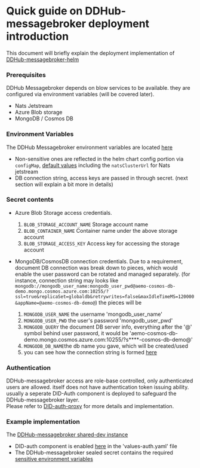 # Quick guide on DDHub-messagebroker deployment introduction

  

This document will briefly explain the deployment implementation of [DDHub-messagebroker-helm](https://github.com/energywebfoundation/ddhub-messagebroker-helm)

### Prerequisites 
DDHub Messagebroker depends on blow services to be available. they are configured via environment variables (will be covered later).
 - Nats Jetstream
- Azure Blob storage
- MongoDB / Cosmos DB
  
### Environment Variables
  The DDHub Messagebroker environment variables are located [here](https://github.com/energywebfoundation/ddhub-message-broker/blob/dev/src/main/resources/application.properties) 
  
 - Non-sensitive ones are reflected in the helm chart config portion via `configMap`,  [default values](https://github.com/energywebfoundation/ddhub-messagebroker-helm#values) including the `natsClusterUrl` for Nats jetstream
 - DB connection string, access keys are passed in through secret. (next section will explain a bit more in details)

### Secret contents
- Azure Blob Storage access credentials. 
	 1. `BLOB_STORAGE_ACCOUNT_NAME`  Storage account name 
	 2. `BLOB_CONTAINER_NAME` Container name under the above storage account
	 3. `BLOB_STORAGE_ACCESS_KEY` Access key for accessing the storage account
	 
- MongoDB/CosmosDB connection credentials. 
	Due to a requirement, document DB connection was break down to pieces, which would enable the user password can be rotated and managed separately.  (for instance, connection string may looks like `mongodb://mongodb_user_name:mongodb_user_pwd@aemo-cosmos-db-demo.mongo.cosmos.azure.com:10255/?ssl=true&replicaSet=globaldb&retrywrites=false&maxIdleTimeMS=120000&appName=@aemo-cosmos-db-demo@`) the pieces will be 
	1. `MONGODB_USER_NAME` the username 'mongodb_user_name'
	2. `MONGODB_USER_PWD` the user's password 'mongodb_user_pwd'
	3. `MONGODB_QUERY` the document DB server info, everything after the '@' symbol behind user password, it would be 'aemo-cosmos-db-demo.mongo.cosmos.azure.com:10255/?s****-cosmos-db-demo@'
	4. `MONGODB_DB_NAME`the db name you gave, which will be created/used
	5. you can see how the connection string is formed [here](https://github.com/energywebfoundation/ddhub-message-broker/blob/dev/src/main/resources/application.properties#L29)

### Authentication
DDHub-messagebroker access are role-base controlled, only authenticated users are allowed. itself does not have authentication token issuing ability. usually a seperate DID-Auth component is deployed to safeguard the DDHub-messagebroker layer.  
Please refer to [DID-auth-proxy](https://github.com/energywebfoundation/did-auth-proxy) for more details and implementation. 

### Example implementation 
The [DDHub-messagebroker shared-dev instance](https://github.com/energywebfoundation/ddhub-message-broker/tree/dev/devops/helms/ddhub-messagebroker-dev-shared)
- DID-auth component is enabled [here](https://github.com/energywebfoundation/ddhub-message-broker/blob/dev/devops/helms/ddhub-messagebroker-dev-shared/values-auth.yaml#L6) in the 'values-auth.yaml' file
- The DDHub-messagebroker sealed secret contains the required [sensitive environment variables](https://github.com/energywebfoundation/ddhub-message-broker/blob/dev/devops/helms/ddhub-messagebroker-dev-shared/values.yaml#L33-L40)  
